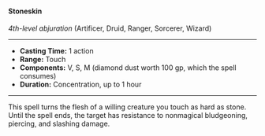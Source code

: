 #### Stoneskin
*4th-level abjuration* (Artificer, Druid, Ranger, Sorcerer, Wizard)
___
- **Casting Time:** 1 action
- **Range:** Touch
- **Components:** V, S, M (diamond dust worth 100 gp, which the spell consumes)
- **Duration:** Concentration, up to 1 hour
---
This spell turns the flesh of a willing creature you touch as hard as stone. Until the spell ends, the target has resistance to nonmagical bludgeoning, piercing, and slashing damage.